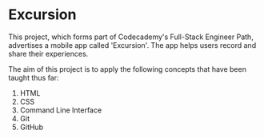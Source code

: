 # Excursion

This project, which forms part of Codecademy's Full-Stack Engineer Path, advertises a mobile app called 'Excursion'. The app helps users record and share their experiences.

The aim of this project is to apply the following concepts that have been taught thus far:

1. HTML
2. CSS
3. Command Line Interface
4. Git
5. GitHub
